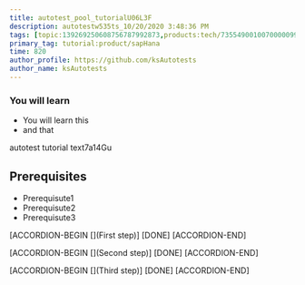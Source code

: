 ```yaml
---
title: autotest_pool_tutorialU06L3F
description: autotestw535ts_10/20/2020 3:48:36 PM
tags: [topic:139269250608756787992873,products:tech/73554900100700000996,tutorial:experience/advanced]
primary_tag: tutorial:product/sapHana
time: 820
author_profile: https://github.com/ksAutotests
author_name: ksAutotests
---
```

### You will learn
- You will learn this
- and that

autotest tutorial text7a14Gu

## Prerequisites
- Prerequisute1
- Prerequisute2
- Prerequisute3

[ACCORDION-BEGIN [](First step)]
[DONE]
[ACCORDION-END]

[ACCORDION-BEGIN [](Second step)]
[DONE]
[ACCORDION-END]

[ACCORDION-BEGIN [](Third step)]
[DONE]
[ACCORDION-END]


